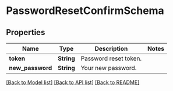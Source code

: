 # PasswordResetConfirmSchema

## Properties

Name | Type | Description | Notes
------------ | ------------- | ------------- | -------------
**token** | **String** | Password reset token. | 
**new_password** | **String** | Your new password. | 

[[Back to Model list]](../README.md#documentation-for-models) [[Back to API list]](../README.md#documentation-for-api-endpoints) [[Back to README]](../README.md)


